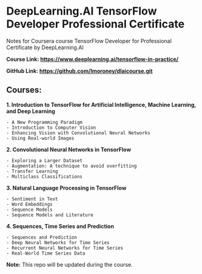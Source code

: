 # DeepLearning.AI TensorFlow Developer Professional Certificate 

Notes for Coursera course TensorFlow Developer for Professional Certificate by DeepLearning.AI

__Course Link: https://www.deeplearning.ai/tensorflow-in-practice/__

__GitHub Link: https://github.com/lmoroney/dlaicourse.git__

## Courses:

__1. Introduction to TensorFlow for Artificial Intelligence, Machine Learning, and Deep Learning__

    - A New Programming Paradigm
    - Introduction to Computer Vision
    - Enhancing Vision with Convolutional Neural Networks
    - Using Real-world Images


__2. Convolutional Neural Networks in TensorFlow__

    - Exploring a Larger Dataset
    - Augmentation: A technique to avoid overfitting
    - Transfer Learning
    - Multiclass Classifications
  

__3. Natural Language Processing in TensorFlow__

    - Sentiment in Text
    - Word Embeddings
    - Sequence Models
    - Sequence Models and Literature


__4. Sequences, Time Series and Prediction__

    - Sequences and Prediction
    - Deep Neural Networks for Time Series
    - Recurrent Neural Networks for Time Series
    - Real-World Time Series Data

__Note:__ This repo will be updated during the course.
